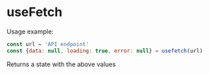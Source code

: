 # useFetch

Usage example:

```javascript
const url = 'API endpoint'
const {data: null, loading: true, error: null} = usefetch(url)
```

Returns a state with the above values
